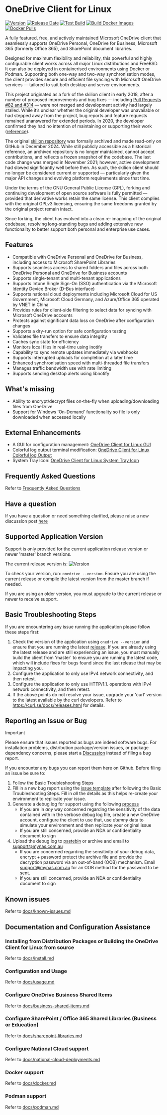# OneDrive Client for Linux
[![Version](https://img.shields.io/github/v/release/abraunegg/onedrive)](https://github.com/abraunegg/onedrive/releases)
[![Release Date](https://img.shields.io/github/release-date/abraunegg/onedrive)](https://github.com/abraunegg/onedrive/releases)
[![Test Build](https://github.com/abraunegg/onedrive/actions/workflows/testbuild.yaml/badge.svg)](https://github.com/abraunegg/onedrive/actions/workflows/testbuild.yaml)
[![Build Docker Images](https://github.com/abraunegg/onedrive/actions/workflows/docker.yaml/badge.svg)](https://github.com/abraunegg/onedrive/actions/workflows/docker.yaml)
[![Docker Pulls](https://img.shields.io/docker/pulls/driveone/onedrive)](https://hub.docker.com/r/driveone/onedrive)

A fully featured, free, and actively maintained Microsoft OneDrive client that seamlessly supports OneDrive Personal, OneDrive for Business, Microsoft 365 (formerly Office 365), and SharePoint document libraries.

Designed for maximum flexibility and reliability, this powerful and highly configurable client works across all major Linux distributions and FreeBSD. It can also be deployed in containerised environments using Docker or Podman. Supporting both one-way and two-way synchronisation modes, the client provides secure and efficient file syncing with Microsoft OneDrive services — tailored to suit both desktop and server environments.

This project originated as a fork of the skilion client in early 2018, after a number of proposed improvements and bug fixes — including [Pull Requests #82 and #314](https://github.com/skilion/onedrive/pulls?q=author%3Aabraunegg) — were not merged and development activity had largely stalled. While it’s unclear whether the original developer was unavailable or had stepped away from the project, bug reports and feature requests remained unanswered for extended periods. In 2020, the developer confirmed they had no intention of maintaining or supporting their work ([reference](https://github.com/skilion/onedrive/issues/518#issuecomment-717604726)).

The original [skilion repository](https://github.com/skilion/onedrive) was formally archived and made read-only on GitHub in December 2024. While still publicly accessible as a historical reference, an archived repository is no longer maintained, cannot accept contributions, and reflects a frozen snapshot of the codebase. The last code change was merged in November 2021; however, active development had slowed significantly well before then. As such, the skilion client should no longer be considered current or supported — particularly given the major API changes and evolving platform requirements since that time.

Under the terms of the GNU General Public License (GPL), forking and continuing development of open source software is fully permitted — provided that derivative works retain the same license. This client complies with the original GPLv3 licensing, ensuring the same freedoms granted by the original project remain intact.

Since forking, the client has evolved into a clean re-imagining of the original codebase, resolving long-standing bugs and adding extensive new functionality to better support both personal and enterprise use cases.


## Features
* Compatible with OneDrive Personal and OneDrive for Business, including access to Microsoft SharePoint Libraries
* Supports seamless access to shared folders and files across both OneDrive Personal and OneDrive for Business accounts
* Supports single-tenant and multi-tenant applications
* Supports Intune Single Sign-On (SSO) authentication via the Microsoft Identity Device Broker (D-Bus interface)
* Supports national cloud deployments including Microsoft Cloud for US Government, Microsoft Cloud Germany, and Azure/Office 365 operated by VNET in China
* Provides rules for client-side filtering to select data for syncing with Microsoft OneDrive accounts
* Protects against significant data loss on OneDrive after configuration changes
* Supports a dry-run option for safe configuration testing
* Validates file transfers to ensure data integrity
* Caches sync state for efficiency
* Monitors local files in real-time using inotify
* Capability to sync remote updates immediately via webhooks
* Supports interrupted uploads for completion at a later time
* Enhanced synchronisation speed with multi-threaded file transfers
* Manages traffic bandwidth use with rate limiting
* Supports sending desktop alerts using libnotify


## What's missing
*   Ability to encrypt/decrypt files on-the-fly when uploading/downloading files from OneDrive
*   Support for Windows 'On-Demand' functionality so file is only downloaded when accessed locally

## External Enhancements
*   A GUI for configuration management: [OneDrive Client for Linux GUI](https://github.com/bpozdena/OneDriveGUI)
*   Colorful log output terminal modification: [OneDrive Client for Linux Colorful log Output](https://github.com/zzzdeb/dotfiles/blob/master/scripts/tools/onedrive_log)
*   System Tray Icon: [OneDrive Client for Linux System Tray Icon](https://github.com/DanielBorgesOliveira/onedrive_tray)

## Frequently Asked Questions
Refer to [Frequently Asked Questions](https://github.com/abraunegg/onedrive/wiki/Frequently-Asked-Questions)

## Have a question
If you have a question or need something clarified, please raise a new discussion post [here](https://github.com/abraunegg/onedrive/discussions)

## Supported Application Version
Support is only provided for the current application release version or newer 'master' branch versions.

The current release version is: [![Version](https://img.shields.io/github/v/release/abraunegg/onedrive)](https://github.com/abraunegg/onedrive/releases)

To check your version, run: `onedrive --version`. Ensure you are using the current release or compile the latest version from the master branch if needed.

If you are using an older version, you must upgrade to the current release or newer to receive support.

## Basic Troubleshooting Steps
If you are encountering any issue running the application please follow these steps first:
1.  Check the version of the application using `onedrive --version` and ensure that you are running the latest [release](https://github.com/abraunegg/onedrive/releases). If you are already using the latest release and are still experiencing an issue, you must manually build the client from 'master' to ensure you are running the latest code, which will include fixes for bugs found since the last release that may be impacting you.
2.  Configure the application to only use IPv4 network connectivity, and then retest. 
3.  Configure the application to only use HTTP/1.1. operations with IPv4 network connectivity, and then retest.
4.  If the above points do not resolve your issue, upgrade your 'curl' version to the latest available by the curl developers. Refer to https://curl.se/docs/releases.html for details.

## Reporting an Issue or Bug
> [!IMPORTANT]
> Please ensure that issues reported as bugs are indeed software bugs. For installation problems, distribution package/version issues, or package dependency concerns, please start a [Discussion](https://github.com/abraunegg/onedrive/discussions) instead of filing a bug report.

If you encounter any bugs you can report them here on Github. Before filing an issue be sure to:

1. Follow the Basic Troubleshooting Steps
2.  Fill in a new bug report using the [issue template](https://github.com/abraunegg/onedrive/issues/new?template=bug_report.md) after following the Basic Troubleshooting Steps. Fill in *all* the details as this helps re-create your environment to replicate your issue.
3.  Generate a debug log for support using the following [process](https://github.com/abraunegg/onedrive/wiki/Generate-debug-log-for-support)
    *   If you are in *any* way concerned regarding the sensitivity of the data contained with in the verbose debug log file, create a new OneDrive account, configure the client to use that, use *dummy* data to simulate your environment and then replicate your original issue
    *   If you are still concerned, provide an NDA or confidentiality document to sign
4.  Upload the debug log to [pastebin](https://pastebin.com/) or archive and email to support@mynas.com.au
    *   If you are concerned regarding the sensitivity of your debug data, encrypt + password protect the archive file and provide the decryption password via an out-of-band (OOB) mechanism. Email support@mynas.com.au for an OOB method for the password to be sent.
    *   If you are still concerned, provide an NDA or confidentiality document to sign

## Known issues
Refer to [docs/known-issues.md](https://github.com/abraunegg/onedrive/blob/master/docs/known-issues.md)

## Documentation and Configuration Assistance
### Installing from Distribution Packages or Building the OneDrive Client for Linux from source
Refer to [docs/install.md](https://github.com/abraunegg/onedrive/blob/master/docs/install.md)

### Configuration and Usage
Refer to [docs/usage.md](https://github.com/abraunegg/onedrive/blob/master/docs/usage.md)

### Configure OneDrive Business Shared Items
Refer to [docs/business-shared-items.md](https://github.com/abraunegg/onedrive/blob/master/docs/business-shared-items.md)

### Configure SharePoint / Office 365 Shared Libraries (Business or Education)
Refer to [docs/sharepoint-libraries.md](https://github.com/abraunegg/onedrive/blob/master/docs/sharepoint-libraries.md)

### Configure National Cloud support
Refer to [docs/national-cloud-deployments.md](https://github.com/abraunegg/onedrive/blob/master/docs/national-cloud-deployments.md)

### Docker support
Refer to [docs/docker.md](https://github.com/abraunegg/onedrive/blob/master/docs/docker.md)

### Podman support
Refer to [docs/podman.md](https://github.com/abraunegg/onedrive/blob/master/docs/podman.md)


